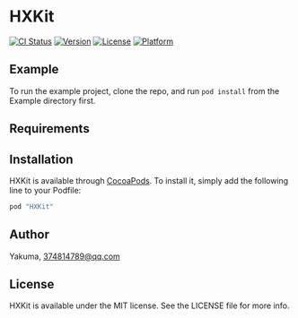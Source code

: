# HXKit

[![CI Status](http://img.shields.io/travis/Yakuma/HXKit.svg?style=flat)](https://travis-ci.org/Yakuma/HXKit)
[![Version](https://img.shields.io/cocoapods/v/HXKit.svg?style=flat)](http://cocoapods.org/pods/HXKit)
[![License](https://img.shields.io/cocoapods/l/HXKit.svg?style=flat)](http://cocoapods.org/pods/HXKit)
[![Platform](https://img.shields.io/cocoapods/p/HXKit.svg?style=flat)](http://cocoapods.org/pods/HXKit)

## Example

To run the example project, clone the repo, and run `pod install` from the Example directory first.

## Requirements

## Installation

HXKit is available through [CocoaPods](http://cocoapods.org). To install
it, simply add the following line to your Podfile:

```ruby
pod "HXKit"
```

## Author

Yakuma, 374814789@qq.com

## License

HXKit is available under the MIT license. See the LICENSE file for more info.
